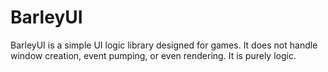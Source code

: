 BarleyUI
===

BarleyUI is a simple UI logic library designed for games. It does not handle window creation, event pumping, or even rendering. It is purely logic.

